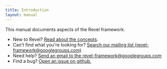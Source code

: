 ```yaml
---
title: Introduction
layout: manual
---
```


This manual documents aspects of the Revel framework.
- New to Revel?  [Read about the concepts](concepts.html).
- Can't find what you're looking for?  [Search our mailing list (revel-framework@googlegroups.com)](https://groups.google.com/forum/#!forum/revel-framework)
- Need help?  [Send an email to the revel-framework@googlegroups.com](mailto:revel-framework@googlegroups.com)
- Find a bug?  [Open an issue on github.](https://github.com/robfig/revel/issues)
